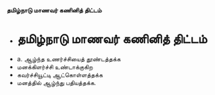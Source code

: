 **தமிழ்நாடு மாணவர் கணினித் திட்டம்**
- # தமிழ்நாடு மாணவர் கணினித் திட்டம்
- a. ஆழ்ந்த உணர்ச்சியைத் தூண்டத்தக்க
- மனக்கிளர்ச்சி உண்டாக்குகிற
- கவர்ச்சியூட்டி ஆட்கொள்ளத்தக்க
- மனத்தில் ஆழ்ந்து பதியத்தக்க.

